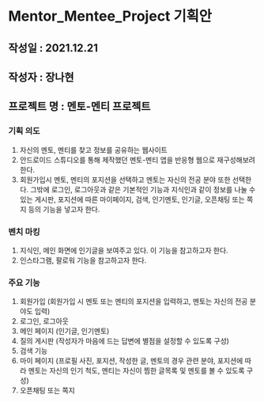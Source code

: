 # Mentor_Mentee_Project 기획안

## 작성일 : 2021.12.21
## 작성자 : 장나현

## 프로젝트 명 : 멘토-멘티 프로젝트

### 기획 의도
1. 자신의 멘토, 멘티를 찾고 정보를 공유하는 웹사이트
2. 안드로이드 스튜디오를 통해 제작했던 멘토-멘티 앱을 반응형 웹으로 재구성해보려 한다.
3. 회원가입시 멘토, 멘티의 포지션을 선택하고 멘토는 자신의 전공 분야 또한 선택한다.
그밖에 로그인, 로그아웃과 같은 기본적인 기능과 지식인과 같이 정보를 나눌 수 있는 게시판, 포지션에 따른 마이페이지, 검색, 인기멘토, 인기글, 오픈채팅 또는 쪽지 등의 기능을 넣고자 한다.

### 벤치 마킹
1. 지식인, 메인 화면에 인기글을 보여주고 있다. 이 기능을 참고하고자 한다.
2. 인스타그램, 팔로워 기능을 참고하고자 한다.

### 주요 기능
1. 회원가입 (회원가입 시 멘토 또는 멘티의 포지션을 입력하고, 멘토는 자신의 전공 분야도 입력)
2. 로그인, 로그아웃
3. 메인 페이지 (인기글, 인기멘토)
4. 질의 게시판 (작성자가 마음에 드는 답변에 별점을 설정할 수 있도록 구성)
5. 검색 기능
6. 마이 페이지 (프로필 사진, 포지션, 작성한 글, 멘토의 경우 관련 분야, 포지션에 따라 멘토는 자신의 인기 척도, 멘티는 자신이 찜한 글목록 및 멘토를 볼 수 있도록 구성)
7. 오픈채팅 또는 쪽지
